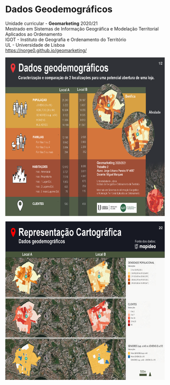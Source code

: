 # Dados Geodemográficos
Unidade curricular - <B>Geomarketing</B> 2020/21<br>
Mestrado em Sistemas de Informação Geográfica e Modelação Territorial Aplicados ao Ordenamento<br>
IGOT - Instituto de Geografia e Ordenamento do Território<br>
UL - Universidade de Lisboa<br>
https://norge0.github.io/geomarketing/
<p></p>
<img src="trab2_presentation1.png" alt="image" width="" height="500">
<p></p>
<img src="trab2_presentation2.png" alt="image" width="" height="500">
